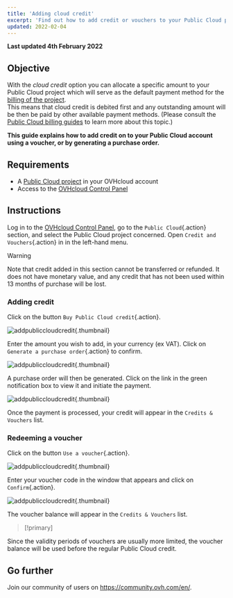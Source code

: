 ```yaml
---
title: 'Adding cloud credit'
excerpt: 'Find out how to add credit or vouchers to your Public Cloud project'
updated: 2022-02-04
---
```


**Last updated 4th February 2022**

## Objective

With the *cloud credit* option you can allocate a specific amount to your Public Cloud project which will serve as the default payment method for the [billing of the project](../information-on-cloud-billing-options/).<br> This means that cloud credit is debited first and any outstanding amount will be then be paid by other available payment methods. (Please consult the [Public Cloud billing guides](https://docs.ovh.com/gb/en/billing/) to learn more about this topic.)

**This guide explains how to add credit on to your Public Cloud account using a voucher, or by generating a purchase order.**

## Requirements

- A [Public Cloud project](https://www.ovhcloud.com/en/public-cloud/) in your OVHcloud account
- Access to the [OVHcloud Control Panel](https://ca.ovh.com/auth/?action=gotomanager&from=https://www.ovh.com/world/&ovhSubsidiary=we)


## Instructions

Log in to the [OVHcloud Control Panel](https://ca.ovh.com/auth/?action=gotomanager&from=https://www.ovh.com/world/&ovhSubsidiary=we), go to the `Public Cloud`{.action} section, and select the Public Cloud project concerned. Open `Credit and Vouchers`{.action} in in the left-hand menu.

> [!warning]
>
Note that credit added in this section cannot be transferred or refunded. It does not have monetary value, and any credit that has not been used within 13 months of purchase will be lost.
>

### Adding credit

Click on the button `Buy Public Cloud credit`{.action}.

![addpubliccloudcredit](images/cloudcredit1.png){.thumbnail}

Enter the amount you wish to add, in your currency (ex VAT). Click on `Generate a purchase order`{.action} to confirm.

![addpubliccloudcredit](images/cloudcredit2.png){.thumbnail}

A purchase order will then be generated. Click on the link in the green notification box to view it and initiate the payment.

![addpubliccloudcredit](images/cloudcredit3.png){.thumbnail}

Once the payment is processed, your credit will appear in the `Credits & Vouchers` list.

### Redeeming a voucher

Click on the button `Use a voucher`{.action}.

![addpubliccloudcredit](images/voucher1.png){.thumbnail}

Enter your voucher code in the window that appears and click on `Confirm`{.action}.

![addpubliccloudcredit](images/voucher2.png){.thumbnail}

The voucher balance will appear in the `Credits & Vouchers` list.

> [!primary]
>
Since the validity periods of vouchers are usually more limited, the voucher balance will be used before the regular Public Cloud credit.
>


## Go further

Join our community of users on <https://community.ovh.com/en/>.

